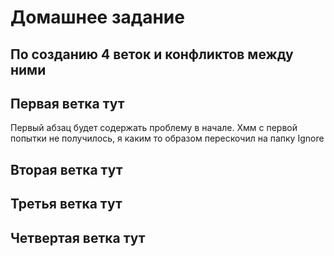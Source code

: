 # Домашнее задание

## По созданию 4 веток и конфликтов между ними

## Первая ветка тут
Первый абзац будет содержать проблему в начале. 
Хмм с первой попытки не получилось, я каким то образом перескочил на папку Ignore

## Вторая ветка тут

## Третья ветка тут

## Четвертая ветка тут